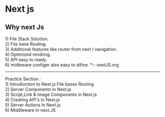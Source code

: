 # Next js
<h2>Why next Js</h2>
1) File Stack Solution. <br>
2) File base Routing. <br>
3) Additional features like router from next / navigation. <br>
4) Optimized rendring. <br>
5) API easy to ready. <br>
6) midleware configer also easy to difine.
*:- nextJS.org
<hr>
 Practice Section : <br>
 1) Introdiuction to Next.js File bases Routing <br>
 2) Server Components in Next.js <br>
 3) Script,Link & image Components in Next.js <br>
 4) Creating API's In Next.js <br>
 5) Server Actions In Next.js <br>
 6) Middleware In next.JS
